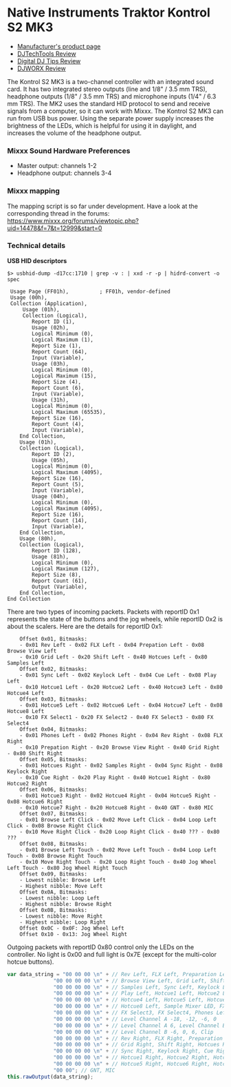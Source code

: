 # Native Instruments Traktor Kontrol S2 MK3

  - [Manufacturer's product
    page](https://www.native-instruments.com/en/products/traktor/dj-controllers/traktor-kontrol-s2/)
  - [DJTechTools
    Review](https://djtechtools.com/2018/09/06/traktor-kontrol-s2-mk3-simplified-and-mobile-friendly/)
  - [Digital DJ Tips
    Review](https://www.digitaldjtips.com/reviews/traktor-kontrol-s2-mk3/)
  - [DJWORX
    Review](https://djworx.com/the-small-and-perfectly-formed-traktor-kontrol-s2-mk3/)

The Kontrol S2 MK3 is a two-channel controller with an integrated sound
card. It has two integrated stereo outputs (line and 1/8" / 3.5 mm TRS),
headphone outputs (1/8" / 3.5 mm TRS) and microphone inputs (1/4" / 6.3
mm TRS). The MK2 uses the standard HID protocol to send and receive
signals from a computer, so it can work with Mixxx. The Kontrol S2 MK3
can run from USB bus power. Using the separate power supply increases
the brightness of the LEDs, which is helpful for using it in daylight,
and increases the volume of the headphone output.

### Mixxx Sound Hardware Preferences

  - Master output: channels 1-2
  - Headphone output: channels 3-4

### Mixxx mapping

The mapping script is so far under development. Have a look at the
corresponding thread in the forums:
<https://www.mixxx.org/forums/viewtopic.php?uid=14478&f=7&t=12999&start=0>

### Technical details

**USB HID descriptors**

    $> usbhid-dump -d17cc:1710 | grep -v : | xxd -r -p | hidrd-convert -o spec
    
     Usage Page (FF01h),          ; FF01h, vendor-defined
     Usage (00h),
     Collection (Application),
         Usage (01h),
         Collection (Logical),
            Report ID (1),
            Usage (02h),
            Logical Minimum (0),
            Logical Maximum (1),
            Report Size (1),
            Report Count (64),
            Input (Variable),
            Usage (03h),
            Logical Minimum (0),
            Logical Maximum (15),
            Report Size (4),
            Report Count (6),
            Input (Variable),
            Usage (31h),
            Logical Minimum (0),
            Logical Maximum (65535),
            Report Size (16),
            Report Count (4),
            Input (Variable),
        End Collection,
        Usage (01h),
        Collection (Logical),
            Report ID (2),
            Usage (05h),
            Logical Minimum (0),
            Logical Maximum (4095),
            Report Size (16),
            Report Count (5),
            Input (Variable),
            Usage (04h),
            Logical Minimum (0),
            Logical Maximum (4095),
            Report Size (16),
            Report Count (14),
            Input (Variable),
        End Collection,
        Usage (80h),
        Collection (Logical),
            Report ID (128),
            Usage (81h),
            Logical Minimum (0),
            Logical Maximum (127),
            Report Size (8),
            Report Count (61),
            Output (Variable),
        End Collection,
    End Collection

There are two types of incoming packets. Packets with reportID 0x1
represents the state of the buttons and the jog wheels, while reportID
0x2 is about the scalers. Here are the details for reportID 0x1:

``` 
    Offset 0x01, Bitmasks:
    - 0x01 Rev Left - 0x02 FLX Left - 0x04 Prepation Left - 0x08 Browse View Left 
    - 0x10 Grid Left - 0x20 Shift Left - 0x40 Hotcues Left - 0x80 Samples Left
    Offset 0x02, Bitmasks:
    - 0x01 Sync Left - 0x02 Keylock Left - 0x04 Cue Left - 0x08 Play Left
    - 0x10 Hotcue1 Left - 0x20 Hotcue2 Left - 0x40 Hotcue3 Left - 0x80 Hotcue4 Left
    Offset 0x03, Bitmasks:
    - 0x01 Hotcue5 Left - 0x02 Hotcue6 Left - 0x04 Hotcue7 Left - 0x08 Hotcue8 Left
    - 0x10 FX Select1 - 0x20 FX Select2 - 0x40 FX Select3 - 0x80 FX Select4
    Offset 0x04, Bitmasks:
    - 0x01 Phones Left - 0x02 Phones Right - 0x04 Rev Right - 0x08 FLX Right
    - 0x10 Prepation Right - 0x20 Browse View Right - 0x40 Grid Right - 0x80 Shift Right
    Offset 0x05, Bitmasks:
    - 0x01 Hotcues Right - 0x02 Samples Right - 0x04 Sync Right - 0x08 Keylock Right
    - 0x10 Cue Right - 0x20 Play Right - 0x40 Hotcue1 Right - 0x80 Hotcue2 Right
    Offset 0x06, Bitmasks:
    - 0x01 Hotcue3 Right - 0x02 Hotcue4 Right - 0x04 Hotcue5 Right - 0x08 Hotcue6 Right
    - 0x10 Hotcue7 Right - 0x20 Hotcue8 Right - 0x40 GNT - 0x80 MIC
    Offset 0x07, Bitmasks:
    - 0x01 Browse Left Click - 0x02 Move Left Click - 0x04 Loop Left Click - 0x08 Browse Right Click
    - 0x10 Move Right Click - 0x20 Loop Right Click - 0x40 ??? - 0x80 ???
    Offset 0x08, Bitmasks:
    - 0x01 Browse Left Touch - 0x02 Move Left Touch - 0x04 Loop Left Touch - 0x08 Browse Right Touch
    - 0x10 Move Right Touch - 0x20 Loop Right Touch - 0x40 Jog Wheel Left Touch - 0x80 Jog Wheel Right Touch
    Offset 0x09, Bitmasks:
    - Lowest nibble: Browse Left
    - Highest nibble: Move Left
    Offset 0x0A, Bitmasks:
    - Lowest nibble: Loop Left
    - Highest nibble: Browse Right
    Offset 0x0B, Bitmasks:
    - Lowest nibble: Move Right
    - Highest nibble: Loop Right
    Offset 0x0C - 0x0F: Jog Wheel Left
    Offset 0x10 - 0x13: Jog Wheel Right
```

Outgoing packets with reportID 0x80 control only the LEDs on the
controller. No light is 0x00 and full light is 0x7E (except for the
multi-color hotcue buttons).

``` javascript
var data_string = "00 00 00 \n" + // Rev Left, FLX Left, Preparation Left
               "00 00 00 00 \n" + // Browse View Left, Grid Left, Shift Left, Hotcues Left
               "00 00 00 00 \n" + // Samples Left, Sync Left, Keylock Left, Cue Left
               "00 00 00 00 \n" + // Play Left, Hotcue1 Left, Hotcue2 Left, Hotcue3 Left
               "00 00 00 00 \n" + // Hotcue4 Left, Hotcue5 Left, Hotcue6 Left, Hotcue7 Left
               "00 00 00 00 \n" + // Hotcue8 Left, Sample Mixer LED, FX Select1, FX Select2
               "00 00 00 00 \n" + // FX Select3, FX Select4, Phones Left, Phones Right
               "00 00 00 00 \n" + // Level Channel A -18, -12, -6, 0
               "00 00 00 00 \n" + // Level Channel A 6, Level Channel B -18, -12
               "00 00 00 00 \n" + // Level Channel B -6, 0, 6, Clip
               "00 00 00 00 \n" + // Rev Right, FLX Right, Preparation Right, Browse View Right
               "00 00 00 00 \n" + // Grid Right, Shift Right, Hotcues Right, Samples Right
               "00 00 00 00 \n" + // Sync Right, Keylock Right, Cue Right, Play Right
               "00 00 00 00 \n" + // Hotcue1 Right, Hotcue2 Right, Hotcue3 Right, Hotcue4 Right
               "00 00 00 00 \n" + // Hotcue5 Right, Hotcue6 Right, Hotcue7 Right, Hotcue8 Right
               "00 00"; // GNT, MIC
this.rawOutput(data_string);
```
